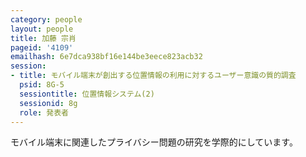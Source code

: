 ```yaml
---
category: people
layout: people
title: 加藤 宗肖
pageid: '4109'
emailhash: 6e7dca938bf16e144be3eece823acb32
session:
- title: モバイル端末が創出する位置情報の利用に対するユーザー意識の質的調査
  psid: 8G-5
  sessiontitle: 位置情報システム(2)
  sessionid: 8g
  role: 発表者
---
```

モバイル端末に関連したプライバシー問題の研究を学際的にしています。